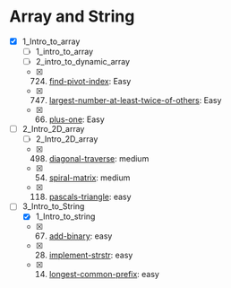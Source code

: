 # Array and String
- [x] 1_Intro_to_array
    - [ ] 1_intro_to_array
    - [ ] 2_intro_to_dynamic_array
    - [x] 724. [find-pivot-index](https://leetcode.com/problems/find-pivot-index/): Easy
    - [x] 747. [largest-number-at-least-twice-of-others](https://leetcode.com/problems/largest-number-at-least-twice-of-others/): Easy
    - [x] 66. [plus-one](https://leetcode.com/problems/plus-one/): Easy
- [ ] 2_Intro_2D_array
    - [ ] 2_Intro_2D_array
    - [x] 498. [diagonal-traverse](https://leetcode.com/problems/diagonal-traverse/): medium
    - [x] 54. [spiral-matrix](https://leetcode.com/problems/spiral-matrix/): medium
    - [x] 118. [pascals-triangle](https://leetcode.com/problems/pascals-triangle/): easy
- [ ] 3_Intro_to_String
    - [x] 1_Intro_to_string
    - [x] 67. [add-binary](https://leetcode.com/problems/add-binary/): easy
    - [x] 28. [implement-strstr](https://leetcode.com/problems/implement-strstr/): easy
    - [x] 14. [longest-common-prefix](https://leetcode.com/problems/longest-common-prefix/): easy
